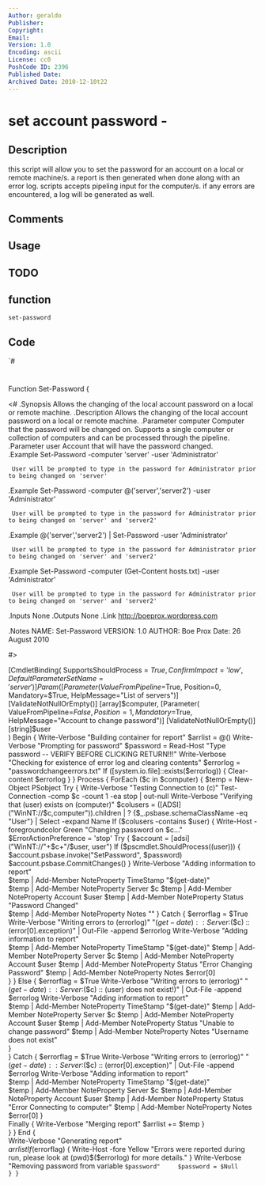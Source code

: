```yaml
---
Author: geraldo
Publisher: 
Copyright: 
Email: 
Version: 1.0
Encoding: ascii
License: cc0
PoshCode ID: 2396
Published Date: 
Archived Date: 2010-12-10t22
---
```


# set account password - 

## Description

this script will allow you to set the password for an account on a local or remote machine/s.  a report is then generated when done along with an error log. scripts accepts pipeling input for the computer/s. if any errors are encountered, a log will be generated as well.

## Comments



## Usage



## TODO



## function

`set-password`

## Code

`#
 #
 Function Set-Password {
 
 <#
 .Synopsis
     Allows the changing of the local account password on a local or remote machine.
 .Description
     Allows the changing of the local account password on a local or remote machine.
 .Parameter computer
     Computer that the password will be changed on.  Supports a single computer or collection of computers and can be processed 
     through the pipeline.
 .Parameter user
     Account that will have the password changed.    
 .Example
     Set-Password -computer 'server' -user 'Administrator'
     
     User will be prompted to type in the password for Administrator prior to being changed on 'server'  
 .Example
     Set-Password -computer @('server','server2') -user 'Administrator'
     
     User will be prompted to type in the password for Administrator prior to being changed on 'server' and 'server2'
 .Example
     @('server','server2') | Set-Password -user 'Administrator'
     
     User will be prompted to type in the password for Administrator prior to being changed on 'server' and 'server2'   
 .Example
     Set-Password -computer (Get-Content hosts.txt) -user 'Administrator'
     
     User will be prompted to type in the password for Administrator prior to being changed on 'server' and 'server2'       
         
 .Inputs
     None
 .Outputs
     None
 .Link
    http://boeprox.wordpress.com
 
 .Notes
  NAME:      Set-Password
  VERSION:   1.0
  AUTHOR:    Boe Prox
  Date:      26 August 2010
 
 #>
 
 [CmdletBinding(
     SupportsShouldProcess = $True,
     ConfirmImpact = 'low',
 	DefaultParameterSetName = 'server'
     )]
 Param (    
     [Parameter(
      ValueFromPipeline=$True,
      Position=0,
      Mandatory=$True,
      HelpMessage="List of servers")]
      [ValidateNotNullOrEmpty()]
     [array]$computer,
     [Parameter(
      ValueFromPipeline=$False,
      Position=1,
      Mandatory=$True,
      HelpMessage="Account to change password")]
      [ValidateNotNullOrEmpty()]
     [string]$user    
     )
 Begin {
     Write-Verbose "Building container for report"
     $arrlist = @()
     Write-Verbose "Prompting for password"
     $password = Read-Host "Type password -- VERIFY BEFORE CLICKING RETURN!!!"
     Write-Verbose "Checking for existence of error log and clearing contents"
     $errorlog = "passwordchangeerrors.txt"
     If ([system.io.file]::exists($errorlog)) {
         Clear-content $errorlog
         }
     }
 Process {
     ForEach ($c in $computer) {
         $temp = New-Object PSobject
         Try {
             Write-Verbose "Testing Connection to $($c)"
             Test-Connection -comp $c -count 1 -ea stop | out-null
             Write-Verbose "Verifying that $($user) exists on $($computer)"
             $colusers = ([ADSI]("WinNT://$c,computer")).children | ? {$_.psbase.schemaClassName -eq "User"} | Select -expand Name
             If ($colusers -contains $user) {
                 Write-Host -foregroundcolor Green "Changing password on $c..."
                 $ErrorActionPreference = 'stop'
                 Try {
                     $account = [adsi]("WinNT://"+$c+"/$user, user")
                     If ($pscmdlet.ShouldProcess($($user))) {
                         $account.psbase.invoke("SetPassword", $password)
                         $account.psbase.CommitChanges()
                         }
                     Write-Verbose "Adding information to report"    
                     $temp | Add-Member NoteProperty TimeStamp "$(get-date)"                   
                     $temp | Add-Member NoteProperty Server $c
                     $temp | Add-Member NoteProperty Account $user
                     $temp | Add-Member NoteProperty Status "Password Changed"    
                     $temp | Add-Member NoteProperty Notes ""
                     }
                 Catch {
                     $errorflag = $True
                     Write-Verbose "Writing errors to $($errorlog)"
                     "$(get-date) :: Server:$($c) :: $($error[0].exception)" | Out-File -append $errorlog 
                     Write-Verbose "Adding information to report"         
                     $temp | Add-Member NoteProperty TimeStamp "$(get-date)" 
                     $temp | Add-Member NoteProperty Server $c
                     $temp | Add-Member NoteProperty Account $user
                     $temp | Add-Member NoteProperty Status "Error Changing Password"
                     $temp | Add-Member NoteProperty Notes $error[0]                
                     }
                 }
         Else {
             $errorflag = $True
             Write-Verbose "Writing errors to $($errorlog)"
             "$(get-date) :: Server:$($c) :: $($user) does not exist!)" | Out-File -append  $errorlog
             Write-Verbose "Adding information to report"                   
             $temp | Add-Member NoteProperty TimeStamp "$(get-date)" 
             $temp | Add-Member NoteProperty Server $c
             $temp | Add-Member NoteProperty Account $user
             $temp | Add-Member NoteProperty Status "Unable to change password"
             $temp | Add-Member NoteProperty Notes  "Username does not exist"             
             }                                    
             }
         Catch {
             $errorflag = $True
             Write-Verbose "Writing errors to $($errorlog)"
             "$(get-date) :: Server:$($c) :: $($error[0].exception)" | Out-File -append  $errorlog
             Write-Verbose "Adding information to report"           
             $temp | Add-Member NoteProperty TimeStamp "$(get-date)"            
             $temp | Add-Member NoteProperty Server $c
             $temp | Add-Member NoteProperty Account $user
             $temp | Add-Member NoteProperty Status "Error Connecting to computer"
             $temp | Add-Member NoteProperty Notes $error[0]
             }  
         Finally {
             Write-Verbose "Merging report"
             $arrlist += $temp
             }    
         }
     }
 End {  
     Write-Verbose "Generating report"          
     $arrlist
     If ($errorflag) {
         Write-Host -fore Yellow "Errors were reported during run, please look at $($pwd)\$($errorlog) for more details."
         }
     Write-Verbose "Removing password from variable `$password"    
     $password = $Null        
     }
 }
`

